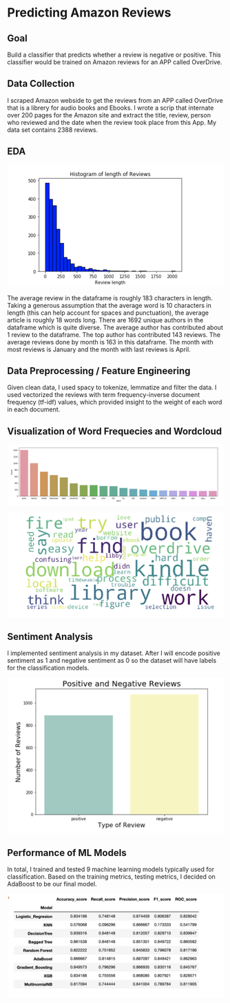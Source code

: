 # Predicting Amazon Reviews

## Goal
Build a classifier that predicts whether a review is negative or positive. This classifier would be trained on Amazon reviews for an APP called OverDrive.

## Data Collection
I scraped Amazon webside to get the reviews from an APP called OverDrive that is a librery for audio books and Ebooks. I wrote a scrip that internate over 200 pages for the Amazon site and extract the title, review, person who reviewed and the date when the review took place from this App. My data set contains 2388 reviews.

## EDA 

  ![](Screen%20Shot%202020-02-18%20at%204.30.35%20PM.png)

The average review in the dataframe is roughly 183 characters in length. Taking a generous assumption that the average word is 10 characters in length (this can help account for spaces and punctuation), the average article is roughly 18 words long.
There are 1692 unique authors in the dataframe which is quite diverse. The average author has contributed about 1 review to the dataframe. The top author has contributed 143 reviews.
The average reviews done by month is 163 in this dataframe. The month with most reviews is January and the month with last reviews is April.

## Data Preprocessing / Feature Engineering

Given clean data, I used spacy to tokenize, lemmatize and filter the data. I used vectorized the reviews with term frequency-inverse document frequency (tf-idf) values, which provided insight to the weight of each word in each document.

## Visualization of Word Frequecies and Wordcloud

 ![](Screen%20Shot%202020-02-18%20at%204.45.41%20PM.png)

 ![](Screen%20Shot%202020-02-18%20at%204.45.59%20PM.png)

## Sentiment Analysis

I implemented sentiment analysis in my dataset. After I will encode positive sentiment as 1 and negative sentiment as 0 so the dataset will have labels for the classification models.

 ![](Screen%20Shot%202020-02-18%20at%204.50.24%20PM.png)

## Performance of ML Models

In total, I trained and tested 9 machine learning models typically used for classification. Based on the training metrics, testing metrics, I decided on AdaBoost to be our final model.

 ![](Screen%20Shot%202020-02-18%20at%204.53.43%20PM.png)



